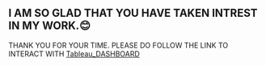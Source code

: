 ## I AM SO GLAD THAT YOU HAVE TAKEN INTREST IN MY WORK.😊
THANK YOU FOR YOUR TIME. PLEASE DO FOLLOW THE LINK TO INTERACT WITH <a href="https://shoninel.github.io/shoninel2.github.io/index.html">Tableau_DASHBOARD</a>
